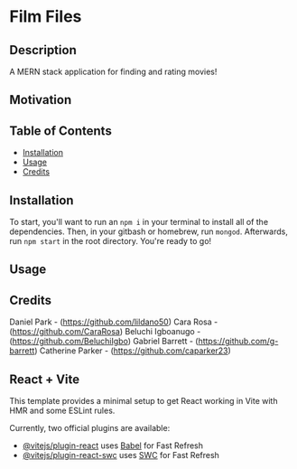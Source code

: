 # Film Files

## Description
A MERN stack application for finding and rating movies!

## Motivation


## Table of Contents
- [Installation](#installation)
- [Usage](#usage)
- [Credits](#credits)

## Installation
To start, you'll want to run an `npm i` in your terminal to install all of the dependencies. Then, in your gitbash or homebrew, run `mongod`. Afterwards, run `npm start` in the root directory. You're ready to go!

## Usage


## Credits
Daniel Park - (https://github.com/lildano50)
Cara Rosa - (https://github.com/CaraRosa)
Beluchi Igboanugo - (https://github.com/BeluchiIgbo)
Gabriel Barrett - (https://github.com/g-barrett)
Catherine Parker - (https://github.com/caparker23)

## React + Vite

This template provides a minimal setup to get React working in Vite with HMR and some ESLint rules.

Currently, two official plugins are available:

- [@vitejs/plugin-react](https://github.com/vitejs/vite-plugin-react/blob/main/packages/plugin-react/README.md) uses [Babel](https://babeljs.io/) for Fast Refresh
- [@vitejs/plugin-react-swc](https://github.com/vitejs/vite-plugin-react-swc) uses [SWC](https://swc.rs/) for Fast Refresh
